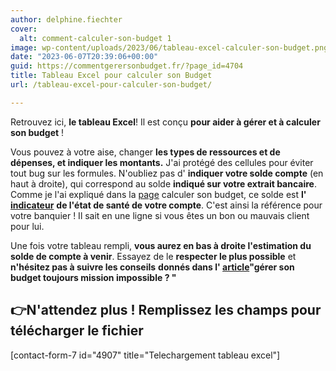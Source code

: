 ```yaml
---
author: delphine.fiechter
cover:
  alt: comment-calculer-son-budget 1
image: wp-content/uploads/2023/06/tableau-excel-calculer-son-budget.png
date: "2023-06-07T20:39:06+00:00"
guid: https://commentgerersonbudget.fr/?page_id=4704
title: Tableau Excel pour calculer son Budget
url: /tableau-excel-pour-calculer-son-budget/

---
```

Retrouvez ici, **le tableau Excel**! Il est conçu **pour aider à gérer et à calculer son budget** !

Vous pouvez à votre aise, changer **les types de ressources et de dépenses, et indiquer les montants.** J'ai protégé des cellules pour éviter tout bug sur les formules. N'oubliez pas d' **indiquer votre solde compte** (en haut à droite), qui correspond au solde **indiqué sur votre extrait bancaire**. Comme je l'ai expliqué dans la [page](https://commentgerersonbudget.fr/guide-5-calculer-son-budget) calculer son budget, ce solde est **l'** [**indicateur**](https://www.comparabanques.fr/compte-bancaire/solde) **de l'état de santé de votre compte**. C'est ainsi la référence pour votre banquier ! Il sait en une ligne si vous êtes un bon ou mauvais client pour lui.

Une fois votre tableau rempli, **vous aurez en bas à droite l'estimation du solde de compte à venir**. Essayez de le **respecter le plus possible** et **n'hésitez pas à suivre les conseils** **donnés dans l' [article](https://commentgerersonbudget.fr/gerer-son-budget-toujours-mission-impossible "article ")"gérer son budget toujours mission impossible ? "**

## 👉N'attendez plus ! Remplissez les champs pour télécharger le fichier

\[contact-form-7 id="4907" title="Telechargement tableau excel"\]
